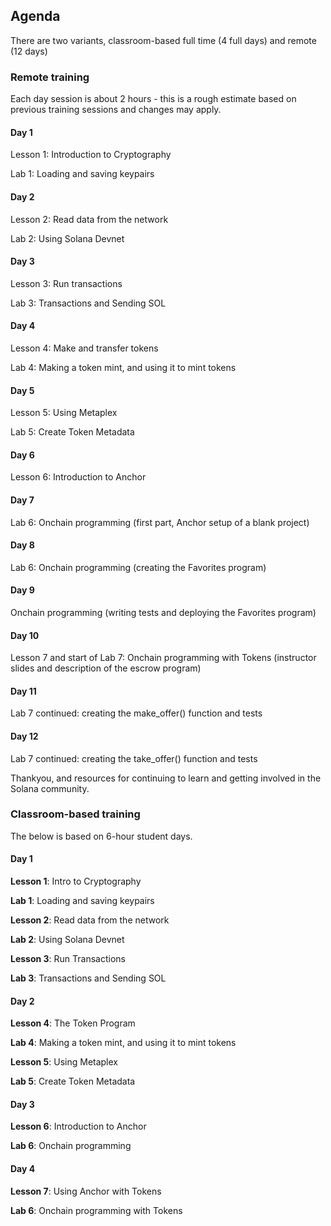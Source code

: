 ## Agenda

There are two variants, classroom-based full time (4 full days) and remote (12 days)

### Remote training

Each day session is about 2 hours - this is a rough estimate based on previous training sessions and changes may apply.

#### Day 1

Lesson 1: Introduction to Cryptography

Lab 1: Loading and saving keypairs

#### Day 2

Lesson 2: Read data from the network

Lab 2: Using Solana Devnet

#### Day 3

Lesson 3: Run transactions

Lab 3: Transactions and Sending SOL

#### Day 4

Lesson 4: Make and transfer tokens

Lab 4: Making a token mint, and using it to mint tokens

#### Day 5

Lesson 5: Using Metaplex

Lab 5: Create Token Metadata

#### Day 6

Lesson 6: Introduction to Anchor

#### Day 7

Lab 6: Onchain programming (first part, Anchor setup of a blank project)

#### Day 8

Lab 6: Onchain programming (creating the Favorites program)

#### Day 9

Onchain programming (writing tests and deploying the Favorites program)

#### Day 10

Lesson 7 and start of Lab 7: Onchain programming with Tokens (instructor slides and description of the escrow program)

#### Day 11

Lab 7 continued: creating the make_offer() function and tests

#### Day 12

Lab 7 continued: creating the take_offer() function and tests

Thankyou, and resources for continuing to learn and getting involved in the Solana community.

### Classroom-based training

The below is based on 6-hour student days.

#### Day 1

**Lesson 1**: Intro to Cryptography

**Lab 1**: Loading and saving keypairs

**Lesson 2**: Read data from the network

**Lab 2**: Using Solana Devnet

**Lesson 3**: Run Transactions

**Lab 3**: Transactions and Sending SOL

#### Day 2

**Lesson 4**: The Token Program

**Lab 4**: Making a token mint, and using it to mint tokens

**Lesson 5**: Using Metaplex

**Lab 5**: Create Token Metadata

#### Day 3

**Lesson 6**: Introduction to Anchor

**Lab 6**: Onchain programming

#### Day 4

**Lesson 7**: Using Anchor with Tokens

**Lab 6**: Onchain programming with Tokens
